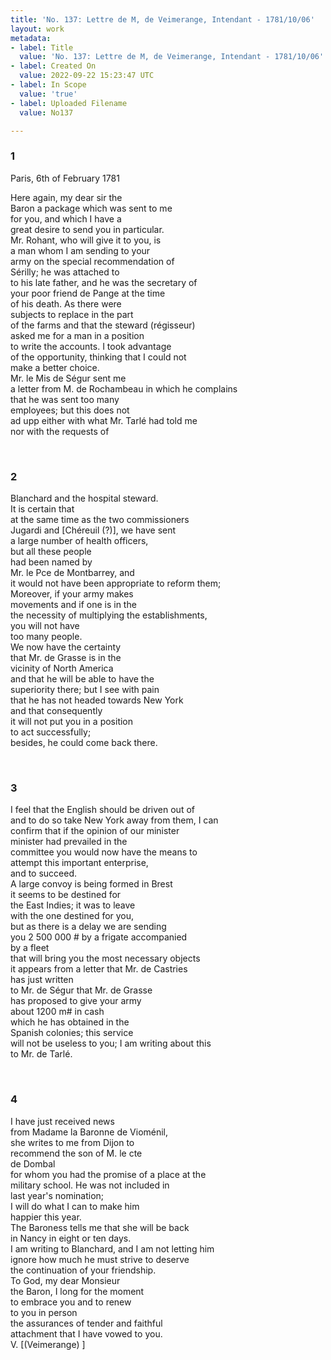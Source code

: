 ```yaml
---
title: 'No. 137: Lettre de M, de Veimerange, Intendant - 1781/10/06'
layout: work
metadata:
- label: Title
  value: 'No. 137: Lettre de M, de Veimerange, Intendant - 1781/10/06'
- label: Created On
  value: 2022-09-22 15:23:47 UTC
- label: In Scope
  value: 'true'
- label: Uploaded Filename
  value: No137

---
```

<div class="pages">
<div id="translation-32573042">
<h3>1</h3>
<div class="page-content">
<p>Paris, 6th of February 1781</p>
<p>Here again, my dear sir the<br/>
Baron a package which was sent to me <br/>
for you, and which I have a <br/>
great desire to send you in particular. <br/>
Mr. Rohant, who will give it to you, is <br/>
a man whom I am sending to your<br/>
army on the special recommendation of<br/>
Sérilly; he was attached to<br/>
to his late father, and he was the secretary of<br/>
your poor friend de Pange at the time<br/>
of his death. As there were<br/>
subjects to replace in the part <br/>
of the farms and that the steward (régisseur)<br/>
asked me for a man in a position<br/>
to write the accounts. I took advantage<br/>
of the opportunity, thinking that I could not<br/>
make a better choice.<br/>
Mr. le Mis de Ségur sent me<br/>
a letter from M. de Rochambeau in which he complains<br/>
that he was sent too many<br/>
employees; but this does not<br/>
ad upp either with what Mr. Tarlé had told me<br/>
nor with the requests of</p>
</div>
</div>
<br />
<div id="translation-32573043">
<h3>2</h3>
<div class="page-content">
<p>Blanchard and the hospital steward.<br/>
It is certain that<br/>
at the same time as the two commissioners<br/>
Jugardi and [Chéreuil (?)], we have sent <br/>
a large number of health officers, <br/>
but all these people<br/>
had been named by<br/>
Mr. le Pce de Montbarrey, and <br/>
it would not have been appropriate to reform them;<br/>
Moreover, if your army makes<br/>
movements and if one is in the<br/>
the necessity of multiplying the establishments, <br/>
you will not have<br/>
too many people.<br/>
We now have the certainty<br/>
that Mr. de Grasse is in the<br/>
vicinity of North America<br/>
and that he will be able to have the<br/>
superiority there; but I see with pain<br/>
that he has not headed towards New York<br/>
and that consequently<br/>
it will not put you in a position<br/>
to act successfully; <br/>
besides, he could come back there. <br/>
</p>
</div>
</div>
<br />
<div id="translation-32573044">
<h3>3</h3>
<div class="page-content">
<p>I feel that the English should be driven out of <br/>
and to do so take New York away from them, I can <br/>
confirm that if the opinion of our minister<br/>
minister had prevailed in the <br/>
committee you would now have the means to<br/>
attempt this important enterprise, <br/>
and to succeed.<br/>
A large convoy is being formed in Brest<br/>
it seems to be destined for<br/>
the East Indies; it was to leave<br/>
with the one destined for you,<br/>
but as there is a delay we are sending<br/>
you 2 500 000 # by a frigate accompanied<br/>
by a fleet<br/>
that will bring you the most necessary objects<br/>
it appears from a letter that Mr. de Castries<br/>
has just written<br/>
to Mr. de Ségur that Mr. de Grasse<br/>
has proposed to give your army<br/>
about 1200 m# in cash<br/>
which he has obtained in the<br/>
Spanish colonies; this service<br/>
will not be useless to you; I am writing about this <br/>
to Mr. de Tarlé.</p>
</div>
</div>
<br />
<div id="translation-32573045">
<h3>4</h3>
<div class="page-content">
<p>I have just received news<br/>
from Madame la Baronne de Vioménil,<br/>
she writes to me from Dijon to<br/>
recommend the son of M. le cte<br/>
de Dombal <br/>
for whom you had the promise of a place at the<br/>
military school. He was not included in<br/>
last year's nomination;<br/>
I will do what I can to make him<br/>
happier this year. <br/>
The Baroness tells me that she will be back<br/>
in Nancy in eight or ten days.<br/>
I am writing to Blanchard, and I am not letting him<br/>
ignore how much he must strive to deserve<br/>
the continuation of your friendship.<br/>
To God, my dear Monsieur<br/>
the Baron, I long for the moment<br/>
to embrace you and to renew<br/>
to you in person<br/>
the assurances of tender and faithful<br/>
attachment that I have vowed to you.<br/>
V. [(Veimerange) ]</p>
</div>
</div>
<br />
</div>